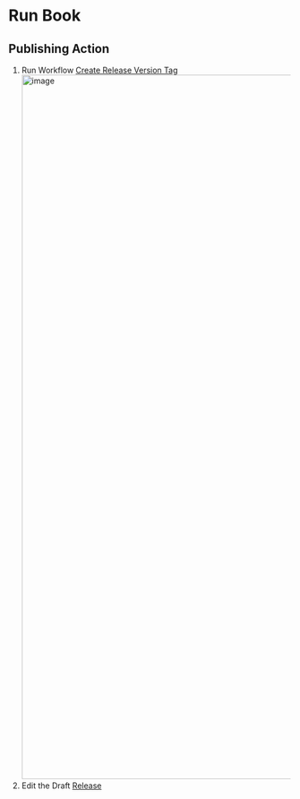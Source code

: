 # Run Book

## Publishing Action

1. Run Workflow [Create Release Version Tag](https://github.com/streetsidesoftware/cspell-action/actions/workflows/release.yml)
   <img width="1258" alt="image" src="https://user-images.githubusercontent.com/3740137/170319864-99c557be-4de0-47c2-821e-5e5446313855.png">
1. Edit the Draft [Release](https://github.com/streetsidesoftware/cspell-action/releases)
